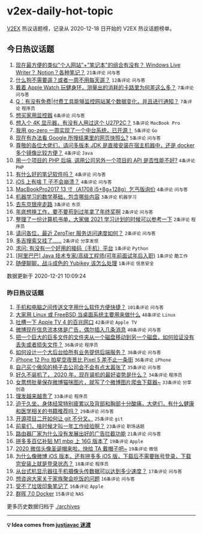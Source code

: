 # v2ex-daily-hot-topic

[V2EX](https://www.v2ex.com/) 热议话题榜，记录从 2020-12-18 日开始的 V2EX 热议话题榜单。

## 今日热议话题

<!-- TODAY BEGIN -->
1. [现在最方便的类似"个人网站"+"笔记本"的组合有没有？ Windows Live Writer？ Notion？各种笔记？](https://www.v2ex.com/t/737328) ``21条评论`` ``问与答``
1. [什么狗不需要遛？或者一周不用每天遛？](https://www.v2ex.com/t/737359) ``12条评论`` ``问与答``
1. [戴着 Apple Watch 玩健身环，测量出的消耗的卡路里为何差这么多？](https://www.v2ex.com/t/737354) ``7条评论`` ``问与答``
1. [Q：有没有免费|付费工具能够监控网站某个数据变化，并且进行通知？](https://www.v2ex.com/t/737343) ``7条评论`` ``程序员``
1. [想买家用监控器](https://www.v2ex.com/t/737340) ``6条评论`` ``问与答``
1. [想入个 4K 显示器，有没有人用过这个 U27P2C？](https://www.v2ex.com/t/737360) ``5条评论`` ``MacBook Pro``
1. [我用 go-zero 一周实现了一个中台系统，已开源！](https://www.v2ex.com/t/737341) ``5条评论`` ``Go``
1. [现在有办法看 Google 所搜结果里的网页快照么?](https://www.v2ex.com/t/737333) ``5条评论`` ``问与答``
1. [尊敬的各位大佬们，请问多版本 JDK 是直接安装在宿主机器中，还是 docker 多个镜像比较方便？](https://www.v2ex.com/t/737363) ``4条评论`` ``Java``
1. [用一个项目的 PHP 后端, 调用公司另外一个项目的 API 是否性能不好?](https://www.v2ex.com/t/737352) ``4条评论`` ``PHP``
1. [有什么好的笔记软件吗？](https://www.v2ex.com/t/737348) ``4条评论`` ``问与答``
1. [iOS 上有啥 T 子不会崩溃？](https://www.v2ex.com/t/737338) ``4条评论`` ``问与答``
1. [MacBookPro2017 13 寸（A1708 i5+8g+128g）乞丐版询价](https://www.v2ex.com/t/737329) ``4条评论`` ``问与答``
1. [机器学习的数学基础，包含哪些内容](https://www.v2ex.com/t/737349) ``3条评论`` ``机器学习``
1. [去东京银座走路](https://www.v2ex.com/t/737339) ``3条评论`` ``东京``
1. [年底想换工作，要不要苟到过年拿了年终奖啊](https://www.v2ex.com/t/737365) ``2条评论`` ``问与答``
1. [整理了一份计算机书单，大家做 2021 学习计划的时候可以参考一下](https://www.v2ex.com/t/737361) ``2条评论`` ``程序员``
1. [请问各位，最近 ZeroTier 服务访问速度如何？](https://www.v2ex.com/t/737346) ``2条评论`` ``问与答``
1. [多吉搜索又挂了……](https://www.v2ex.com/t/737344) ``2条评论`` ``分享发现``
1. [求问: 有没有一个好用的接码（手机）平台](https://www.v2ex.com/t/737371) ``1条评论`` ``Python``
1. [[阿里巴巴] Java 技术专家/高级工程师(可年前面试年后入职)](https://www.v2ex.com/t/737368) ``1条评论`` ``酷工作``
1. [随便聊聊，战斗成色的 Yubikey 该怎么处理](https://www.v2ex.com/t/737356) ``1条评论`` ``信息安全``

数据更新于 2020-12-21 10:09:24
<!-- TODAY END -->

### 昨日热议话题

<!-- YESTERDAY BEGIN -->
1. [手机和电脑之间传送文字用什么软件方便快捷？](https://www.v2ex.com/t/737164) ``101条评论`` ``问与答``
1. [大家用 Linux 或 FreeBSD 当桌面系统主要用来做什么](https://www.v2ex.com/t/737265) ``48条评论`` ``Linux``
1. [吐槽一下 Apple TV 4 的百兆网口](https://www.v2ex.com/t/737202) ``42条评论`` ``Apple TV``
1. [微博现在信息流本体是广告，偶尔插入几条消息](https://www.v2ex.com/t/737195) ``40条评论`` ``问与答``
1. [把一个巨大的巨多文件的文件夹从一个磁盘移动到另一个磁盘，如何验证没有丢失或者损失文件？](https://www.v2ex.com/t/737154) ``36条评论`` ``程序员``
1. [如何设计一个大后台给所有业务提供后端服务？](https://www.v2ex.com/t/737157) ``36条评论`` ``问与答``
1. [iPhone 12 Pro 拍星空夜景比 Pixel 5 差不止一条街](https://www.v2ex.com/t/737210) ``36条评论`` ``iPhone``
1. [自己买个傲风的椅子去公司会不会有点太嚣张了](https://www.v2ex.com/t/737239) ``35条评论`` ``问与答``
1. [好久不装机了， 2020 年，现在装机的最好姿势是什么？](https://www.v2ex.com/t/737249) ``34条评论`` ``程序员``
1. [女票想批量保存微博猫咪图片，就写了个微博图片爬虫下载器~](https://www.v2ex.com/t/737159) ``33条评论`` ``分享创造``
1. [理发越来越贵了](https://www.v2ex.com/t/737254) ``33条评论`` ``程序员``
1. [迫于久坐，身体经常特别疲累以及背部和胸部十分酸痛，大佬们，有什么健康和医学相关的书籍推荐吗？](https://www.v2ex.com/t/737197) ``29条评论`` ``问与答``
1. [开源项目二开如何让 git 不分叉。](https://www.v2ex.com/t/737281) ``25条评论`` ``git``
1. [前辈们，啥时候才叫一年工作经验啊？](https://www.v2ex.com/t/737276) ``23条评论`` ``职场话题``
1. [路由器厂家为什么没有发展出好的广告拦截功能](https://www.v2ex.com/t/737286) ``21条评论`` ``问与答``
1. [拼多多百亿补贴 M1 mbp 上 16G 版本了](https://www.v2ex.com/t/737257) ``19条评论`` ``Apple``
1. [2020 微信头像圣诞帽来啦，快给 TA 戴帽子吧~](https://www.v2ex.com/t/737222) ``19条评论`` ``微信``
1. [为什么像微博 iOS 版本，还有拼多多 iOS 版，下载后不需要账号登录，下载完安装上就是登录状态？](https://www.v2ex.com/t/737186) ``18条评论`` ``程序员``
1. [从台式机显示器往手机摄像头传数据可以达到多少速度？](https://www.v2ex.com/t/737290) ``17条评论`` ``问与答``
1. [想咨询大家关于家族聚会吃饭的问题](https://www.v2ex.com/t/737295) ``16条评论`` ``问与答``
1. [受不了垃圾印象笔记了](https://www.v2ex.com/t/737294) ``16条评论`` ``Apple``
1. [群晖 7.0 Docker](https://www.v2ex.com/t/737208) ``15条评论`` ``NAS``
<!-- YESTERDAY END -->

更多历史数据归档于 [./archives](./archives)

---

**💡 Idea comes from [justjavac 迷渡](https://github.com/justjavac/)**
